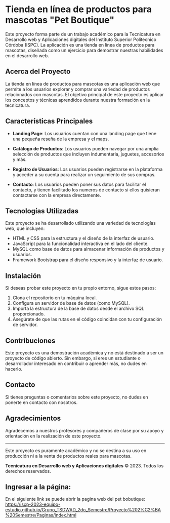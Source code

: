# Tienda en línea de productos para mascotas "Pet Boutique"

Este proyecto forma parte de un trabajo académico para la Tecnicatura en Desarrollo web y Aplicaciones digitales del Instituto Superior Politecnico Córdoba (ISPC). La aplicación es una tienda en línea de productos para mascotas, diseñada como un ejercicio para demostrar nuestras habilidades en el desarrollo web.

## Acerca del Proyecto

La tienda en línea de productos para mascotas es una aplicación web que permite a los usuarios explorar y comprar una variedad de productos relacionados con mascotas. El objetivo principal de este proyecto es aplicar los conceptos y técnicas aprendidos durante nuestra formación en la tecnicatura.

## Características Principales

- **Landing Page**: Los usuarios cuentan con una landing page que tiene una pequeña reseña de la empresa y el maps.

- **Catálogo de Productos**: Los usuarios pueden navegar por una amplia selección de productos que incluyen indumentaria, juguetes, accesorios y más.

- **Registro de Usuarios**: Los usuarios pueden registrarse en la plataforma y acceder a su cuenta para realizar un seguimiento de sus compras.

- **Contacto**: Los usuarios pueden poner sus datos para facilitar el contacto, y tienen facilitado los numeros de contacto si ellos quisieran contactarse con la empresa directamente.

## Tecnologías Utilizadas

Este proyecto se ha desarrollado utilizando una variedad de tecnologías web, que incluyen:

- HTML y CSS para la estructura y el diseño de la interfaz de usuario.
- JavaScript para la funcionalidad interactiva en el lado del cliente.
- MySQL como base de datos para almacenar información de productos y usuarios.
- Framework Bootstrap para el diseño responsivo y la interfaz de usuario.

## Instalación

Si deseas probar este proyecto en tu propio entorno, sigue estos pasos:

1. Clona el repositorio en tu máquina local.
2. Configura un servidor de base de datos (como MySQL).
3. Importa la estructura de la base de datos desde el archivo SQL proporcionado.
4. Asegúrate de que las rutas en el código coincidan con tu configuración de servidor.

## Contribuciones

Este proyecto es una demostración académica y no está destinado a ser un proyecto de código abierto. Sin embargo, si eres un estudiante o desarrollador interesado en contribuir o aprender más, no dudes en hacerlo.

## Contacto

Si tienes preguntas o comentarios sobre este proyecto, no dudes en ponerte en contacto con nosotros.

## Agradecimientos

Agradecemos a nuestros profesores y compañeros de clase por su apoyo y orientación en la realización de este proyecto.

---

Este proyecto es puramente académico y no se destina a su uso en producción ni a la venta de productos reales para mascotas.

**Tecnicatura en Desarrollo web y Aplicaciones digitales** &copy; 2023. Todos los derechos reservados.

## Ingresar a la página:

En el siguiente link se puede abrir la pagina web del pet bobutique:
https://iscp-2023-equipo-estudio.github.io/Grupo_TSDWAD_2do_Semestre/Proyecto%202%C2%BA%20Semestre/Paginas/index.html
